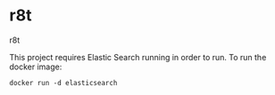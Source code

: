 # r8t
r8t

This project requires Elastic Search running in order to run. To run the docker image:

    docker run -d elasticsearch